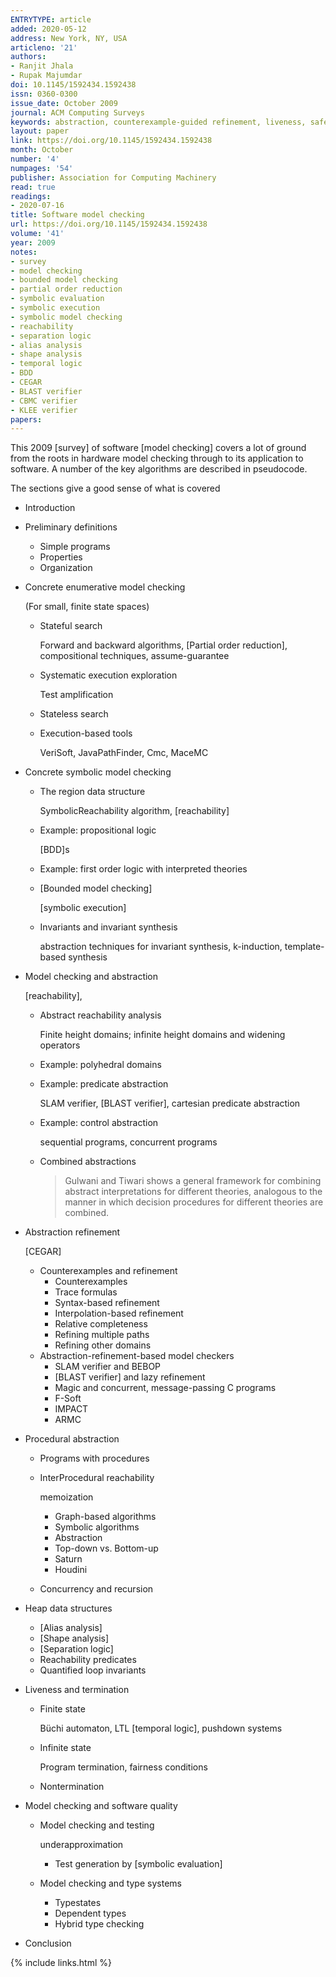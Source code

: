 ```yaml
---
ENTRYTYPE: article
added: 2020-05-12
address: New York, NY, USA
articleno: '21'
authors:
- Ranjit Jhala
- Rupak Majumdar
doi: 10.1145/1592434.1592438
issn: 0360-0300
issue_date: October 2009
journal: ACM Computing Surveys
keywords: abstraction, counterexample-guided refinement, liveness, safety, enumerative and symbolic model checking, Software model checking
layout: paper
link: https://doi.org/10.1145/1592434.1592438
month: October
number: '4'
numpages: '54'
publisher: Association for Computing Machinery
read: true
readings:
- 2020-07-16
title: Software model checking
url: https://doi.org/10.1145/1592434.1592438
volume: '41'
year: 2009
notes:
- survey
- model checking
- bounded model checking
- partial order reduction
- symbolic evaluation
- symbolic execution
- symbolic model checking
- reachability
- separation logic
- alias analysis
- shape analysis
- temporal logic
- BDD
- CEGAR
- BLAST verifier
- CBMC verifier
- KLEE verifier
papers:
---
```


This 2009 [survey] of software [model checking] covers a lot of
ground from the roots in hardware model checking through to its
application to software.
A number of the key algorithms are described in pseudocode.

The sections give a good sense of what is covered

- Introduction
- Preliminary definitions
  - Simple programs
  - Properties
  - Organization
- Concrete enumerative model checking

  (For small, finite state spaces)
  - Stateful search

    Forward and backward algorithms,
    [Partial order reduction],
    compositional techniques,
    assume-guarantee
  - Systematic execution exploration

    Test amplification
  - Stateless search
  - Execution-based tools

    VeriSoft, JavaPathFinder, Cmc, MaceMC
- Concrete symbolic model checking
  - The region data structure

    SymbolicReachability algorithm,
    [reachability]
  - Example: propositional logic

    [BDD]s
  - Example: first order logic with interpreted theories
  - [Bounded model checking]

    [symbolic execution]
  - Invariants and invariant synthesis

    abstraction techniques for invariant synthesis,
    k-induction,
    template-based synthesis
- Model checking and abstraction

  [reachability],
  - Abstract reachability analysis

    Finite height domains;
    infinite height domains and widening operators
  - Example: polyhedral domains
  - Example: predicate abstraction

    SLAM verifier,
    [BLAST verifier],
    cartesian predicate abstraction
  - Example: control abstraction

    sequential programs,
    concurrent programs
  - Combined abstractions

    > Gulwani and Tiwari shows a general framework for
    > combining abstract interpretations for different
    > theories, analogous to the manner in which decision
    > procedures for different theories are combined.

- Abstraction refinement

  [CEGAR]
  - Counterexamples and refinement
    - Counterexamples
    - Trace formulas
    - Syntax-based refinement
    - Interpolation-based refinement
    - Relative completeness
    - Refining multiple paths
    - Refining other domains
  - Abstraction-refinement-based model checkers
    - SLAM verifier and BEBOP
    - [BLAST verifier] and lazy refinement
    - Magic and concurrent, message-passing C programs
    - F-Soft
    - IMPACT
    - ARMC
- Procedural abstraction
  - Programs with procedures
  - InterProcedural reachability

    memoization
    - Graph-based algorithms
    - Symbolic algorithms
    - Abstraction
    - Top-down vs. Bottom-up
    - Saturn
    - Houdini
  - Concurrency and recursion
- Heap data structures
  - [Alias analysis]
  - [Shape analysis]
  - [Separation logic]
  - Reachability predicates
  - Quantified loop invariants
- Liveness and termination
  - Finite state

    Büchi automaton,
    LTL [temporal logic],
    pushdown systems
  - Infinite state

    Program termination,
    fairness conditions
  - Nontermination
- Model checking and software quality
  - Model checking and testing

    underapproximation
    - Test generation by [symbolic evaluation]
  - Model checking and type systems
    - Typestates
    - Dependent types
    - Hybrid type checking
- Conclusion

{% include links.html %}
